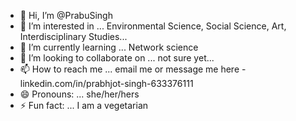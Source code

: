 - 👋 Hi, I’m @PrabuSingh
- 👀 I’m interested in ... Environmental Science, Social Science, Art, Interdisciplinary Studies...
- 🌱 I’m currently learning ... Network science
- 💞️ I’m looking to collaborate on ... not sure yet...
- 📫 How to reach me ... email me or message me here - linkedin.com/in/prabhjot-singh-633376111
- 😄 Pronouns: ... she/her/hers
- ⚡ Fun fact: ... I am a vegetarian

<!---
PrabuSingh/PrabuSingh is a ✨ special ✨ repository because its `README.md` (this file) appears on your GitHub profile.
You can click the Preview link to take a look at your changes.
--->
